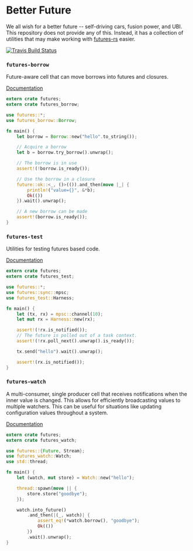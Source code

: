 # Better Future

We all wish for a better future -- self-driving cars, fusion power, and UBI.
This repository does not provide any of this. Instead, it has a collection of
utilities that may make working with [futures-rs](http://github.com/alexcrichton/futures-rs)
easier.

[![Travis Build Status](https://travis-ci.org/carllerche/better-future.svg?branch=master)](https://travis-ci.org/carllerche/better-future)

### `futures-borrow`

Future-aware cell that can move borrows into futures and closures.

[Documentation](https://carllerche.github.io/better-future/futures_borrow/)

```rust
extern crate futures;
extern crate futures_borrow;

use futures::*;
use futures_borrow::Borrow;

fn main() {
    let borrow = Borrow::new("hello".to_string());

    // Acquire a borrow
    let b = borrow.try_borrow().unwrap();

    // The borrow is in use
    assert!(!borrow.is_ready());

    // Use the borrow in a closure
    future::ok::<_, ()>(()).and_then(move |_| {
        println!("value={}", &*b);
        Ok(())
    }).wait().unwrap();

    // A new borrow can be made
    assert!(borrow.is_ready());
}
```

### `futures-test`

Utilities for testing futures based code.

[Documentation](https://carllerche.github.io/better-future/futures_test/)

```rust
extern crate futures;
extern crate futures_test;

use futures::*;
use futures::sync::mpsc;
use futures_test::Harness;

fn main() {
    let (tx, rx) = mpsc::channel(10);
    let mut rx = Harness::new(rx);

    assert!(!rx.is_notified());
    // The future is polled out of a task context.
    assert!(!rx.poll_next().unwrap().is_ready());

    tx.send("hello").wait().unwrap();

    assert!(rx.is_notified());
}
```

### `futures-watch`

A multi-consumer, single producer cell that receives notifications when the
inner value is changed. This allows for efficiently broadcasting values to
multiple watchers. This can be useful for situations like updating configuration
values throughout a system.

[Documentation](https://carllerche.github.io/better-future/futures_watch/)

```rust
extern crate futures;
extern crate futures_watch;

use futures::{Future, Stream};
use futures_watch::Watch;
use std::thread;

fn main() {
    let (watch, mut store) = Watch::new("hello");

    thread::spawn(move || {
        store.store("goodbye");
    });

    watch.into_future()
        .and_then(|(_, watch)| {
            assert_eq!(*watch.borrow(), "goodbye");
            Ok(())
        })
        .wait().unwrap();
}
```
